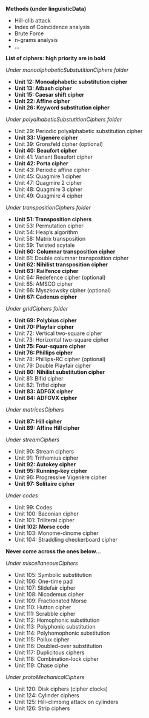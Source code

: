 **Methods (under linguisticData)**
- Hill-clib attack
- Index of Coincidence analysis
- Brute Force
- n-grams analysis
- ...

**List of ciphers: high priority are in bold**

_Under monoalphabeticSubstutitionCiphers folder_
- **Unit 12: Monoalphabetic substitution cipher**
- **Unit 13: Atbash cipher**
- **Unit 15: Caesar shift cipher**
- **Unit 22: Affine cipher**
- **Unit 26: Keyword substitution cipher**

_Under polyalhabeticSubstutitionCiphers folder_ 
- Unit 29: Periodic polyalphabetic substitution cipher
- **Unit 33: Vigenère cipher**
- Unit 39: Gronsfeld cipher (optional)
- **Unit 40: Beaufort cipher**
- Unit 41: Variant Beaufort cipher
- **Unit 42: Porta cipher**
- Unit 43: Periodic affine cipher
- Unit 45: Quagmire 1 cipher
- Unit 47: Quagmire 2 cipher
- Unit 48: Quagmire 3 cipher
- Unit 49: Quagmire 4 cipher

_Under transpositionCiphers folder_
- **Unit 51: Transposition ciphers**
- Unit 53: Permutation cipher
- Unit 54: Heap’s algorithm
- Unit 58: Matrix transposition
- Unit 59: Twisted scytale
- **Unit 60: Columnar transposition cipher**
- Unit 61: Double columnar transposition cipher
- **Unit 62: Nihilist transposition cipher**
- **Unit 63: Railfence cipher**
- Unit 64: Redefence cipher (optional)
- Unit 65: AMSCO cipher
- Unit 66: Myszkowsky cipher (optional)
- **Unit 67: Cadenus cipher**

_Under gridCiphers folder_
- **Unit 69: Polybius cipher**
- **Unit 70: Playfair cipher**
- Unit 72: Vertical two-square cipher
- Unit 73: Horizontal two-square cipher
- **Unit 75: Four-square cipher**
- **Unit 76: Phillips cipher**
- Unit 78: Phillips-RC cipher (optional)
- Unit 79: Double Playfair cipher
- **Unit 80: Nihilist substitution cipher**
- Unit 81: Bifid cipher
- Unit 82: Trifid cipher
- **Unit 83: ADFGX cipher**
- **Unit 84: ADFGVX cipher**

_Under matricesCiphers_
- **Unit 87: Hill cipher**
- **Unit 89: Affine Hill cipher**

_Under streamCiphers_
- Unit 90: Stream ciphers
- Unit 91: Trithemius cipher
- **Unit 92: Autokey cipher**
- **Unit 95: Running-key cipher**
- Unit 96: Progressive Vigenère cipher
- **Unit 97: Solitaire cipher**

_Under codes_
- Unit 99: Codes
- Unit 100: Baconian cipher
- Unit 101: Triliteral cipher
- **Unit 102: Morse code**
- Unit 103: Monome-dinome cipher
- Unit 104: Straddling checkerboard cipher

**Never come across the ones below...**

_Under miscellaneousCiphers_
- Unit 105: Symbolic substitution
- Unit 106: One-time pad
- Unit 107: Slidefair cipher
- Unit 108: Nicodemus cipher
- Unit 109: Fractionated Morse
- Unit 110: Hutton cipher
- Unit 111: Scrabble cipher
- Unit 112: Homophonic substitution
- Unit 113: Polyphonic substitution
- Unit 114: Polyhomophonic substitution
- Unit 115: Pollux cipher
- Unit 116: Doubled-over substitution
- Unit 117: Duplicitous ciphers
- Unit 118: Combination-lock cipher
- Unit 119: Chase ciphe

_Under protoMechanicalCiphers_
- Unit 120: Disk ciphers (cipher clocks)
- Unit 124: Cylinder ciphers
- Unit 125: Hill-climbing attack on cylinders
- Unit 126: Strip ciphers
